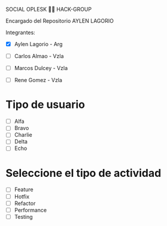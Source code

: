 SOCIAL OPLESK 🏴‍☠️ HACK-GROUP

Encargado del Repositorio AYLEN LAGORIO

Integrantes:

- [x] Aylen Lagorio - Arg
- [ ] Carlos Almao - Vzla
- [ ] Marcos Dulcey - Vzla
- [ ] Rene Gomez - Vzla


# Tipo de usuario
- [ ] Alfa
- [ ] Bravo 
- [ ] Charlie
- [ ] Delta
- [ ] Echo

# Seleccione el tipo de actividad
- [ ] Feature
- [ ] Hotfix
- [ ] Refactor
- [ ] Performance
- [ ] Testing
